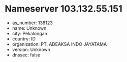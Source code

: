 # Nameserver 103.132.55.151

* as_number: 138123
* name: Unknown
* city: Pekalongan
* country: ID
* organization: PT. ADEAKSA INDO JAYATAMA
* version: Unknown
* dnssec: false
